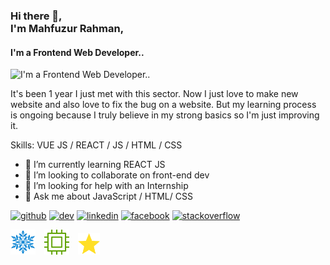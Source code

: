 ### Hi there 👋, <br> I'm **Mahfuzur Rahman**,
#### I'm a Frontend Web Developer..
![I'm a Frontend Web Developer..](https://cdn.xxl.thumbs.canstockphoto.com/front-end-development-minimal-infographic-banner-vector-front-end-development-minimal-infographic-vector-clipart_csp83928502.jpg)

It's been 1 year I just met with this sector. Now I just love to make new website and also love to fix the bug on a website. But my learning process is ongoing because I truly believe in my strong basics so I'm just improving it. 

Skills: VUE JS / REACT / JS / HTML / CSS

- 🌱 I’m currently learning REACT JS 
- 👯 I’m looking to collaborate on front-end dev  
- 🤔 I’m looking for help with an Internship 
- 💬 Ask me about JavaScript / HTML/ CSS 


[<img src='https://cdn.jsdelivr.net/npm/simple-icons@3.0.1/icons/github.svg' alt='github' height='40'>](https://github.com/https://github.com/mahfuzurrahman01)  [<img src='https://cdn.jsdelivr.net/npm/simple-icons@3.0.1/icons/hashnode.svg' alt='dev' height='40'>](https://hashnode.com/@mahfuz01)  [<img src='https://cdn.jsdelivr.net/npm/simple-icons@3.0.1/icons/linkedin.svg' alt='linkedin' height='40'>](https://www.linkedin.com/in/https://www.linkedin.com/in/mahfuzur-rahman01//)  [<img src='https://cdn.jsdelivr.net/npm/simple-icons@3.0.1/icons/facebook.svg' alt='facebook' height='40'>](https://www.facebook.com/https://www.facebook.com/abir.hossin.313)  [<img src='https://cdn.jsdelivr.net/npm/simple-icons@3.0.1/icons/stackoverflow.svg' alt='stackoverflow' height='40'>](https://stackoverflow.com/users/https://stackoverflow.com/users/19964389/muhammad-mahfuzur-rahman)  

<a href='https://archiveprogram.github.com/'><img src='https://raw.githubusercontent.com/acervenky/animated-github-badges/master/assets/acbadge.gif' width='40' height='40'></a> <a href='https://docs.github.com/en/developers'><img src='https://raw.githubusercontent.com/acervenky/animated-github-badges/master/assets/devbadge.gif' width='40' height='40'></a> <a href='https://stars.github.com/'><img src='https://raw.githubusercontent.com/acervenky/animated-github-badges/master/assets/starbadge.gif' width='35' height='35'></a> 





